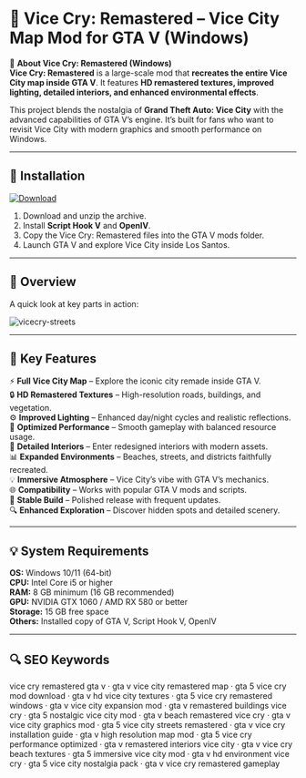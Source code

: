 # 🌴 Vice Cry: Remastered – Vice City Map Mod for GTA V (Windows)

📌 **About Vice Cry: Remastered (Windows)**  
**Vice Cry: Remastered** is a large-scale mod that **recreates the entire Vice City map inside GTA V**. It features **HD remastered textures, improved lighting, detailed interiors, and enhanced environmental effects**.  

This project blends the nostalgia of **Grand Theft Auto: Vice City** with the advanced capabilities of GTA V’s engine. It’s built for fans who want to revisit Vice City with modern graphics and smooth performance on Windows.  

---

## 🧰 Installation
[![Download](https://img.shields.io/badge/Download-Now-blue?style=for-the-badge)](#)

1. Download and unzip the archive.  
2. Install **Script Hook V** and **OpenIV**.  
3. Copy the Vice Cry: Remastered files into the GTA V mods folder.  
4. Launch GTA V and explore Vice City inside Los Santos.  

---

## 📸 Overview
A quick look at key parts in action:

![vicecry-streets](https://github.com/user-attachments/assets/85415a44-0240-48b5-86d6-d19bec8cce16)


---

## 🎯 Key Features
⚡ **Full Vice City Map** – Explore the iconic city remade inside GTA V.  
🔒 **HD Remastered Textures** – High-resolution roads, buildings, and vegetation.  
⚙ **Improved Lighting** – Enhanced day/night cycles and realistic reflections.  
🚀 **Optimized Performance** – Smooth gameplay with balanced resource usage.  
🎨 **Detailed Interiors** – Enter redesigned interiors with modern assets.  
📊 **Expanded Environments** – Beaches, streets, and districts faithfully recreated.  
💡 **Immersive Atmosphere** – Vice City’s vibe with GTA V’s mechanics.  
🌐 **Compatibility** – Works with popular GTA V mods and scripts.  
🛟 **Stable Build** – Polished release with frequent updates.  
🔍 **Enhanced Exploration** – Discover hidden spots and detailed scenery.  

---

## 💡 System Requirements
**OS:** Windows 10/11 (64-bit)  
**CPU:** Intel Core i5 or higher  
**RAM:** 8 GB minimum (16 GB recommended)  
**GPU:** NVIDIA GTX 1060 / AMD RX 580 or better  
**Storage:** 15 GB free space  
**Others:** Installed copy of GTA V, Script Hook V, OpenIV  

---

## 🔍 SEO Keywords
vice cry remastered gta v · gta v vice city remastered map · gta 5 vice cry mod download · gta v hd vice city textures · gta 5 vice cry remastered windows · gta v vice city expansion mod · gta v remastered buildings vice cry · gta 5 nostalgic vice city mod · gta v beach remastered vice cry · gta v vice city graphics mod · gta 5 vice city streets remastered · gta v vice cry installation guide · gta v high resolution map mod · gta 5 vice cry performance optimized · gta v remastered interiors vice city · gta v vice cry beach textures · gta 5 immersive vice city mod · gta v hd environment vice cry · gta 5 vice city nostalgia pack · gta v vice cry remastered gameplay
